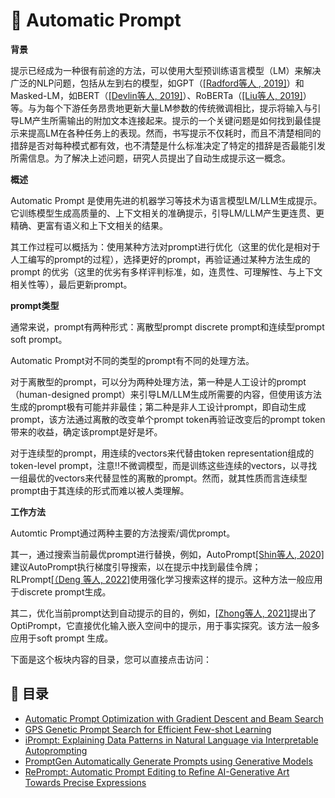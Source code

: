 # 🗻 Automatic Prompt

**背景**

提示已经成为一种很有前途的方法，可以使用大型预训练语言模型（LM）来解决广泛的NLP问题，包括从左到右的模型，如GPT（[\[Radford等人 , 2019\]](https://d4mucfpksywv.cloudfront.net/better-language-models/language-models.pdf)）和Masked-LM，如BERT（[\[Devlin等人, 2019\]](https://doi.org/10.48550/arXiv.2210.01848)）、RoBERTa（[\[Liu等人, 2019\]](https://arxiv.org/pdf/1907.11692.pdf)）等。与为每个下游任务昂贵地更新大量LM参数的传统微调相比，提示将输入与引导LM产生所需输出的附加文本连接起来。提示的一个关键问题是如何找到最佳提示来提高LM在各种任务上的表现。然而，书写提示不仅耗时，而且不清楚相同的措辞是否对每种模式都有效，也不清楚是什么标准决定了特定的措辞是否最能引发所需信息。为了解决上述问题，研究人员提出了自动生成提示这一概念。

**概述**

Automatic Prompt 是使用先进的机器学习等技术为语言模型LM/LLM生成提示。它训练模型生成高质量的、上下文相关的准确提示，引导LM/LLM产生更连贯、更精确、更富有语义和上下文相关的结果。

其工作过程可以概括为：使用某种方法对prompt进行优化（这里的优化是相对于人工编写的prompt的过程），选择更好的prompt，再验证通过某种方法生成的prompt 的优劣（这里的优劣有多样评判标准，如，连贯性、可理解性、与上下文相关性等），最后更新prompt。



**prompt类型**

通常来说，prompt有两种形式：离散型prompt discrete prompt和连续型prompt soft prompt。

Automatic Prompt对不同的类型的prompt有不同的处理方法。

对于离散型的prompt，可以分为两种处理方法，第一种是人工设计的prompt（human-designed prompt）来引导LM/LLM生成所需要的内容，但使用该方法生成的prompt极有可能并非最佳；第二种是非人工设计prompt，即自动生成prompt，该方法通过离散的改变单个prompt token再验证改变后的prompt 
token带来的收益，确定该prompt是好是坏。

对于连续型的prompt，用连续的vectors来代替由token representation组成的token-level prompt，注意!!不微调模型，而是训练这些连续的vectors，以寻找一组最优的vectors来代替显性的离散的prompt。然而，就其性质而言连续型prompt由于其连续的形式而难以被人类理解。




**工作方法**

Automtic Prompt通过两种主要的方法搜索/调优prompt。



其一，通过搜索当前最优prompt进行替换，例如，AutoPrompt[\[Shin等人, 2020\]](https://arxiv.org/pdf/2010.15980.pdf)建议AutoPrompt执行梯度引导搜索，以在提示中找到最佳令牌；RLPrompt[\[（Deng 等人, 2022\]](https://doi.org/10.48550/arXiv.2210.01848)使用强化学习搜索这样的提示。这种方法一般应用于discrete prompt生成。




其二，优化当前prompt达到自动提示的目的，例如，[\[Zhong等人, 2021\]](https://www.aclweb.org/anthology/2021.naacl-main.398.pdf)提出了OptiPrompt，它直接优化输入嵌入空间中的提示，用于事实探究。该方法一般多应用于soft prompt 生成。

下面是这个板块内容的目录，您可以直接点击访问：

## 🌉 目录
- [Automatic Prompt Optimization with Gradient Descent and Beam Search](./optim/autooptim.md#automatic-prompt-optimization-with-gradient-descent-and-beam-search)
- [GPS Genetic Prompt Search for Efficient Few-shot Learning](./GPSPrompt/GPSPrompt.md#gps-genetic-prompt-search-for-efficient-few-shot-learning)
- [iPrompt: Explaining Data Patterns in Natural Language via Interpretable Autoprompting](./IPrompt/AutoiPrompt.md#iprompt-explaining-data-patterns-in-natural-language-via-interpretable-autoprompting)
- [PromptGen Automatically Generate Prompts using Generative Models](./PromptGen/PromptGen.md#promptgen-automatically-generate-prompts-using-generative-models)
- [RePrompt: Automatic Prompt Editing to Refine AI-Generative Art Towards Precise Expressions](./RePrompt/Reprompt.md#reprompt-automatic-prompt-editing-to-refine-ai-generative-art-towards-precise-expressions)








